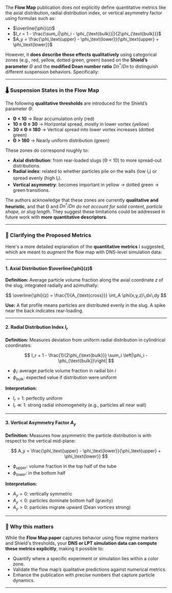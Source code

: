 The **Flow Map** publication does *not* explicitly define quantitative metrics like the axial distribution, radial distribution index, or vertical asymmetry factor using formulas such as:

* $\overline{\phi}(z)$
* $I_r = 1 - \frac{\sum_i|\phi_i - \phi_{\text{bulk}}|}{2\phi_{\text{bulk}}}$
* $A_y = \frac{\phi_\text{upper} - \phi_\text{lower}}{\phi_\text{upper} + \phi_\text{lower}}$

However, it **does describe these effects qualitatively** using categorical zones (e.g., red, yellow, dotted green, green) based on the **Shield’s parameter** $\Theta$ and the **modified Dean number ratio** $Dn^*/Dn$ to distinguish different suspension behaviors. Specifically:

---

### 🌡 Suspension States in the Flow Map

The following **qualitative thresholds** are introduced for the Shield’s parameter $\Theta$:

* **Θ < 10** → Rear accumulation only (red)
* **10 ≤ Θ ≤ 30** → Horizontal spread, mostly in lower vortex (yellow)
* **30 ≤ Θ ≤ 180** → Vertical spread into lower vortex increases (dotted green)
* **Θ > 180** → Nearly uniform distribution (green)

These zones do correspond roughly to:

* **Axial distribution**: from rear-loaded slugs (Θ < 10) to more spread-out distributions.
* **Radial index**: related to whether particles pile on the walls (low $I_r$) or spread evenly (high $I_r$).
* **Vertical asymmetry**: becomes important in yellow → dotted green → green transitions.

The authors acknowledge that these zones are currently **qualitative and heuristic**, and that Θ and $Dn^*/Dn$ *do not account for solid content, particle shape, or slug length*. They suggest these limitations could be addressed in future work with **more quantitative descriptors**.

---

### 📏 Clarifying the Proposed Metrics

Here's a more detailed explanation of the **quantitative metrics** I suggested, which are meant to *augment* the flow map with DNS-level simulation data:

---

#### 1. **Axial Distribution** $\overline{\phi}(z)$

**Definition:**
Average particle volume fraction along the axial coordinate $z$ of the slug, integrated radially and azimuthally:

$$
\overline{\phi}(z) = \frac{1}{A_{\text{cross}}} \int_A \phi(x,y,z)\,dx\,dy
$$

**Use:**
A flat profile means particles are distributed evenly in the slug. A spike near the back indicates rear-loading.

---

#### 2. **Radial Distribution Index $I_r$**

**Definition:**
Measures deviation from uniform radial distribution in cylindrical coordinates:

$$
I_r = 1 - \frac{1}{2\phi_{\text{bulk}}} \sum_i \left|\phi_i - \phi_{\text{bulk}}\right|
$$

* $\phi_i$: average particle volume fraction in radial bin $i$
* $\phi_{\text{bulk}}$: expected value if distribution were uniform

**Interpretation:**

* $I_r = 1$: perfectly uniform
* $I_r \ll 1$: strong radial inhomogeneity (e.g., particles all near wall)

---

#### 3. **Vertical Asymmetry Factor $A_y$**

**Definition:**
Measures how asymmetric the particle distribution is with respect to the vertical mid-plane:

$$
A_y = \frac{\phi_\text{upper} - \phi_\text{lower}}{\phi_\text{upper} + \phi_\text{lower}}
$$

* $\phi_\text{upper}$: volume fraction in the top half of the tube
* $\phi_\text{lower}$: in the bottom half

**Interpretation:**

* $A_y = 0$: vertically symmetric
* $A_y < 0$: particles dominate bottom half (gravity)
* $A_y > 0$: particles migrate upward (Dean vortices strong)

---

### 🔎 Why this matters

While the **Flow Map paper** captures behavior using flow regime markers and Shield's thresholds, your **DNS or LPT simulation data can compute these metrics explicitly**, making it possible to:

* Quantify where a specific experiment or simulation lies within a color zone.
* Validate the flow map’s qualitative predictions against numerical metrics.
* Enhance the publication with precise numbers that capture particle dynamics.

---

